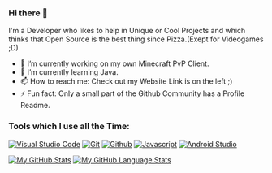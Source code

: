 ### Hi there 👋
I'm a Developer who likes to help in Unique or Cool Projects  and which thinks that Open Source is the best thing since Pizza.(Exept for Videogames ;D)
- 🔭 I’m currently working on my own Minecraft PvP Client.
- 🌱 I’m currently learning Java.
- 📫 How to reach me: Check out my Website Link is on the left ;)
- ⚡ Fun fact: Only a small part of the Github Community has a Profile Readme.

### Tools which I use all the Time:
[![Visual Studio Code](https://camo.githubusercontent.com/f58738635fa5a2bbb029480a38ed4876400ea00720ce8d0a003a940746d6a34f/68747470733a2f2f696d672e736869656c64732e696f2f7374617469632f76313f6c6162656c3d266d6573736167653d56697375616c25323053747564696f253230436f646526636f6c6f723d303037414343266c6f676f3d76697375616c2d73747564696f2d636f6465266c6f676f436f6c6f723d7768697465)]()
[![Git](https://camo.githubusercontent.com/d298228ed7b0ad86163c0a00e93279872e3a704fb0302a0f5f1e9ad70799c255/68747470733a2f2f696d672e736869656c64732e696f2f7374617469632f76313f6c6162656c3d266d6573736167653d47697426636f6c6f723d463035303332266c6f676f3d676974266c6f676f436f6c6f723d7768697465)]()
[![Github](https://camo.githubusercontent.com/b10e5b3b0674628575673e8ec74e433b15149836860d7b318e973aeb56c1a01b/68747470733a2f2f696d672e736869656c64732e696f2f7374617469632f76313f6c6162656c3d266d6573736167653d47697448756226636f6c6f723d313831373137266c6f676f3d676974687562266c6f676f436f6c6f723d7768697465)]()
[![Javascript](https://camo.githubusercontent.com/922b0fc17f6ff6c79ec18bf13a7467b25f1d8e510f1e15b8fb9b99b7daa63cc0/68747470733a2f2f696d672e736869656c64732e696f2f7374617469632f76313f6c6162656c3d266d6573736167653d4a61766173637269707426636f6c6f723d463744463145266c6f676f3d6a617661736372697074266c6f676f436f6c6f723d626c61636b)]()
[![Android Studio](https://img.shields.io/badge/-Android%20Studio-brightgreen)]()

[![My GitHub Stats](https://github-readme-stats.vercel.app/api/?username=FirephoenixX02&count_private=true&theme=radical&showicons=true)]()
[![My GitHub Language Stats](https://github-readme-stats.vercel.app/api/top-langs/?username=FirephoenixX02&langs_count=5&theme=radical)]()

<!--
**FirephoenixX02/FirephoenixX02** is a ✨ _special_ ✨ repository because its `README.md` (this file) appears on your GitHub profile.

Here are some ideas to get you started:

- 🔭 I’m currently working on ...
- 🌱 I’m currently learning ...
- 👯 I’m looking to collaborate on ...
- 🤔 I’m looking for help with ...
- 💬 Ask me about ...
- 📫 How to reach me: ...
- 😄 Pronouns: ...
- ⚡ Fun fact: ...
-->
